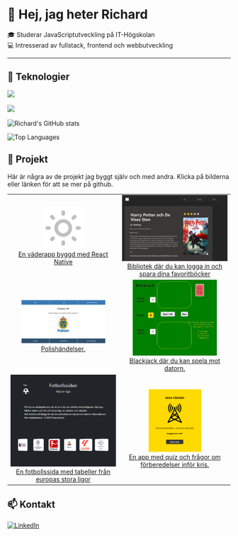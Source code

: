 # 👋 Hej, jag heter Richard  
🎓 Studerar JavaScriptutveckling på IT-Högskolan  
💻 Intresserad av fullstack, frontend och webbutveckling  

---

## 🚀 Teknologier
<p>
  <img src="https://skillicons.dev/icons?i=html,css,js,ts,react,vue,pinia,vite,bootstrap,sass" />
</p>
<p>
  <img src="https://skillicons.dev/icons?i=nodejs,git,vscode,sqlite,bash,express,figma,mongodb,mysql,npm" />
</p>


![Richard's GitHub stats](https://github-readme-stats.vercel.app/api?username=richardMattsson&show_icons=true&theme=radical)

![Top Languages](https://github-readme-stats.vercel.app/api/top-langs/?username=richardMattsson&layout=compact&theme=radical)

## 📂 Projekt

Här är några av de projekt jag byggt själv och med andra. Klicka på bilderna eller länken för att se mer på github.

<table>
  
  <tr>
    <td width="50%" align="center">
      <a href="https://github.com/richardMattsson/Cloudy">
        <img src="images/sun-svgrepo-com(3).png" width="40%"  />
      </a>
      <br />
      <a href="https://github.com/richardMattsson/Cloudy">En väderapp byggd med React Native</a>
    </td>
    <td width="50%" align="center">
      <a href="https://richardmattsson.github.io/library/">
        <img src="images/library.png" />
      </a>
      <br />
      <a href="https://github.com/richardMattsson/Library-code">Bibliotek där du kan logga in och spara dina favoritböcker</a>
    </td>
  </tr>
  
  <tr>
     <td width="50%" align="center">
      <a href="https://richardmattsson.github.io/police-events/">
        <img src="images/police-events.png" width="80%" />
      </a>
      <br />
      <a href="https://github.com/richardMattsson/Code-for-police-events">Polishändelser.</a>
    </td>
     <td width="50%" align="center">
      <a href="https://richardmattsson.github.io/blackjack2/">
        <img src="images/blackjack.png" width="80%" />
      </a>
      <br />
      <a href="https://github.com/richardMattsson/blackjack2/">Blackjack där du kan spela mot datorn.</a>
    </td>
  </tr>
  
  <tr>
    <td width="50%" align="center">
      <a href="https://richardmattsson.github.io/SoccerStats/">
        <img src="images/soccer.png" />
      </a>
      <br />
      <a href="https://github.com/richardMattsson/SoccerStats">En fotbollssida med tabeller från europas stora ligor</a>
    </td>
    <td width="50%" align="center">
      <a href="https://richardmattsson.github.io/hesafredrik/">
        <img src="images/hesa-fredrik.png" width="50%" />
      </a>
      <br />
      <a href="https://github.com/richardMattsson/hesa-fredrik">En app med quiz och frågor om förberedelser inför kris.</a>
    </td>
  </tr>
</table>



## 📫 Kontakt
[![LinkedIn](https://img.shields.io/badge/LinkedIn-0A66C2?style=for-the-badge&logo=linkedin&logoColor=white)](www.linkedin.com/in/richardmattsson)




<!---
richardMattsson/richardMattsson is a ✨ special ✨ repository because its `README.md` (this file) appears on your GitHub profile.
You can click the Preview link to take a look at your changes.
--->
